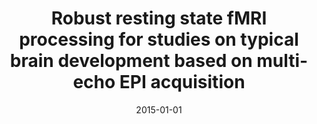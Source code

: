 ---
title: "Robust resting state fMRI processing for studies on typical brain development based on multi-echo EPI acquisition"
date: 2015-01-01
authors_string: Prantik Kundu, Brenda Benson, Katherine Baldwin, Dana Rosen, Wen-Ming Luh, Peter Bandettini, Daniel Pine, Monique Ernst
authors:
   - Prantik Kundu
   - Brenda Benson
   - Katherine Baldwin
   - Dana Rosen
   - Wen-Ming Luh
   - Peter Bandettini
   - Daniel Pine
   - Monique Ernst
author_ids:
   - prantik_kundu
   - katherine_baldwin
   - peter_bandettini
journal: 'Brain Imaging and Behavior'
volume: 9
issue: 1
pages: 56-73
book_title: ''
publisher: ''
abstract: ""
project_id: multi_echo
paper_url: http://link.springer.com/10.1007/s11682-014-9346-4
doi: 10.1007/s11682-014-9346-4
data_loc: ''
code_loc: ''
file: '/assets/publications//assets/publications/'
file_name: '/assets/publications/'
type: journal_article
pub_str: ' (2015) Brain Imaging and Behavior 9(1): 56-73'
layout: publication 
---